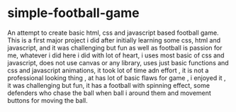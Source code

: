 # simple-football-game
An attempt to create basic html, css and javascript based football game.
This is a first major project i did after initially learning some css, html and javascript, and it was challenging but fun as well as football is passion for me, whatever i did here i did with lot of heart, i uses most basic of css and javascript, does not use canvas or any library, uses just basic functions and css and javascript animations, it took lot of time adn effort , it is not a professional looking thing , at has lot of basic flaws for game , i enjoyed it , it was challenging but fun, it has a football with spinning effect, some defenders who chase the ball when ball i around them and movement buttons for moving the ball.
